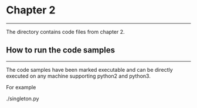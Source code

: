 # Chapter 2
---
The directory contains code files from chapter 2.

## How to run the code samples
---
The code samples have been marked executable and can be directly executed on any machine supporting
python2 and python3.

For example

./singleton.py

